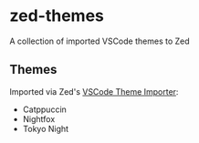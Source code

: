 # zed-themes
A collection of imported VSCode themes to Zed

## Themes
Imported via Zed's [VSCode Theme Importer](https://zed.dev/blog/user-themes-now-in-preview):
- Catppuccin
- Nightfox
- Tokyo Night
